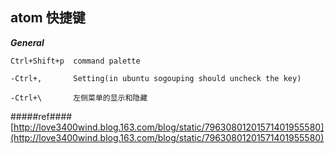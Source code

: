## atom 快捷键

***General***
```
Ctrl+Shift+p  command palette

-Ctrl+,		  Setting(in ubuntu sogouping should uncheck the key)

-Ctrl+\		  左侧菜单的显示和隐藏

```




#####ref####
[http://love3400wind.blog.163.com/blog/static/79630801201571401955580](http://love3400wind.blog.163.com/blog/static/79630801201571401955580)

